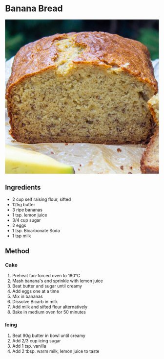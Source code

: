 # Banana Bread

![Banana Bread](BananaBread.jpg)

## Ingredients

- 2 cup self raising flour, sifted
- 125g butter
- 3 ripe bananas
- 1 tsp. lemon juice
- 3/4 cup sugar
- 2 eggs
- 1 tsp. Bicarbonate Soda
- 1 tsp milk

## Method

### Cake
1. Preheat fan-forced oven to 180°C
2. Mash banana's and sprinkle with lemon juice
3. Beat butter and sugar until creamy
4. Add eggs one at a time
5. Mix in bananas
6. Dissolve Bicarb in milk
7. Add milk and sifted flour alternatively
8. Bake in medium oven for 50 minutes

### Icing
1. Beat 90g butter in bowl until creamy
2. Add 2/3 cup icing sugar
3. Add 1 tsp. vanilla
4. Add 2 tbsp. warm milk, lemon juice to taste
